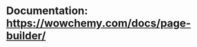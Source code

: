 [comment]: <> (---)

[comment]: <> (# An instance of the Portfolio widget.)

# Documentation: https://wowchemy.com/docs/page-builder/

[comment]: <> (widget: portfolio)

[comment]: <> (# This file represents a page section.)

[comment]: <> (headless: true)

[comment]: <> (# Order that this section appears on the page.)

[comment]: <> (weight: 65)

[comment]: <> (title: Projects)

[comment]: <> (subtitle: '')

[comment]: <> (content:)

[comment]: <> (  # Page type to display. E.g. project.)

[comment]: <> (  page_type: project)

[comment]: <> (  # Default filter index &#40;e.g. 0 corresponds to the first `filter_button` instance below&#41;.)

[comment]: <> (  filter_default: 0)

[comment]: <> (  # Filter toolbar &#40;optional&#41;.)

[comment]: <> (  # Add or remove as many filters &#40;`filter_button` instances&#41; as you like.)

[comment]: <> (  # To show all items, set `tag` to "*".)

[comment]: <> (  # To filter by a specific tag, set `tag` to an existing tag name.)

[comment]: <> (  # To remove the toolbar, delete the entire `filter_button` block.)

[comment]: <> (  filter_button:)

[comment]: <> (    - name: All)

[comment]: <> (      tag: '*')

[comment]: <> (    - name: Machine Learning)

[comment]: <> (      tag: Machine Learning)

[comment]: <> (    - name: Economics)

[comment]: <> (      tag: Economics)

[comment]: <> (design:)

[comment]: <> (  # Choose how many columns the section has. Valid values: '1' or '2'.)

[comment]: <> (  columns: '2')

[comment]: <> (  # Toggle between the various page layout types.)

[comment]: <> (  #   1 = List)

[comment]: <> (  #   2 = Compact)

[comment]: <> (  #   3 = Card)

[comment]: <> (  #   5 = Showcase)

[comment]: <> (  view: 2)

[comment]: <> (  # For Showcase view, flip alternate rows?)

[comment]: <> (  flip_alt_rows: false)

[comment]: <> (---)
